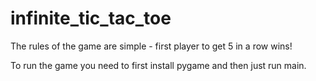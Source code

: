 # infinite_tic_tac_toe
The rules of the game are simple - first player to get 5 in a row wins!  

To run the game you need to first install pygame and then just run main.
